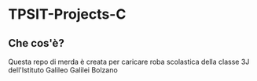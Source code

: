 # TPSIT-Projects-C
## Che cos'è?
Questa repo di merda è creata per caricare roba scolastica della classe
3J dell'Istituto Galileo Galilei Bolzano
